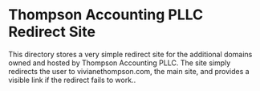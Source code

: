 # Thompson Accounting PLLC Redirect Site

This directory stores a very simple redirect site for the additional domains owned and hosted by Thompson Accounting PLLC. The site simply redirects the user to vivianethompson.com, the main site, and provides a visible link if the redirect fails to work..